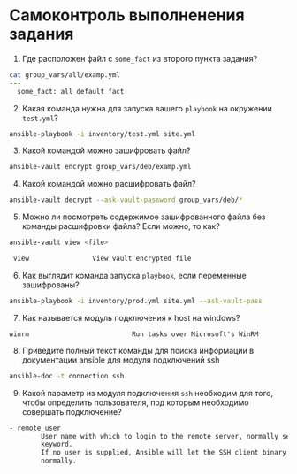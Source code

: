 # Самоконтроль выполненения задания

1. Где расположен файл с `some_fact` из второго пункта задания?

```bash
cat group_vars/all/examp.yml 
---
  some_fact: all default fact
```

2. Какая команда нужна для запуска вашего `playbook` на окружении `test.yml`?

```bash
ansible-playbook -i inventory/test.yml site.yml
```

3. Какой командой можно зашифровать файл?

```bash
ansible-vault encrypt group_vars/deb/examp.yml
```

4. Какой командой можно расшифровать файл?

```bash
ansible-vault decrypt --ask-vault-password group_vars/deb/*
```

5. Можно ли посмотреть содержимое зашифрованного файла без команды расшифровки файла? Если можно, то как?

```bash
ansible-vault view <file>

 view                View vault encrypted file

```

6. Как выглядит команда запуска `playbook`, если переменные зашифрованы?

```bash
ansible-playbook -i inventory/prod.yml site.yml --ask-vault-pass
```

7. Как называется модуль подключения к host на windows?

```
winrm                          Run tasks over Microsoft's WinRM
```

8. Приведите полный текст команды для поиска информации в документации ansible для модуля подключений ssh

```bash
ansible-doc -t connection ssh
```

9.  Какой параметр из модуля подключения `ssh` необходим для того, чтобы определить пользователя, под которым необходимо совершать подключение?

```bash
- remote_user
        User name with which to login to the remote server, normally set by the remote_user
        keyword.
        If no user is supplied, Ansible will let the SSH client binary choose the user as it
        normally.
```
